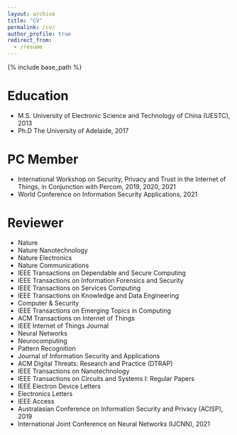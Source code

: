 ```yaml
---
layout: archive
title: "CV"
permalink: /cv/
author_profile: true
redirect_from:
  - /resume
---
```


{% include base_path %}

Education
======
* M.S. University of Electronic Science and Technology of China (UESTC), 2013
* Ph.D The University of Adelaide, 2017

PC Member
======
* International Workshop on Security, Privacy and Trust in the Internet of Things, in Conjunction with Percom, 2019, 2020, 2021
* World Conference on Information Security Applications, 2021


Reviewer
======
* Nature
* Nature Nanotechnology
* Nature Electronics
* Nature Communications
* IEEE Transactions on Dependable and Secure Computing
* IEEE Transactions on Information Forensics and Security
* IEEE Transactions on Services Computing
* IEEE Transactions on Knowledge and Data Engineering
* Computer & Security
* IEEE Transactions on Emerging Topics in Computing
* ACM Transactions on Internet of Things 
* IEEE Internet of Things Journal
* Neural Networks
* Neurocomputing
* Pattern Recognition
* Journal of Information Security and Applications
* ACM Digital Threats: Research and Practice (DTRAP)
* IEEE Transactions on Nanotechnology
* IEEE Transactions on Circuits and Systems I: Regular Papers
* IEEE Electron Device Letters
* Electronics Letters
* IEEE Access
* Australasian Conference on Information Security and Privacy (ACISP), 2019
* International Joint Conference on Neural Networks (IJCNN), 2021


